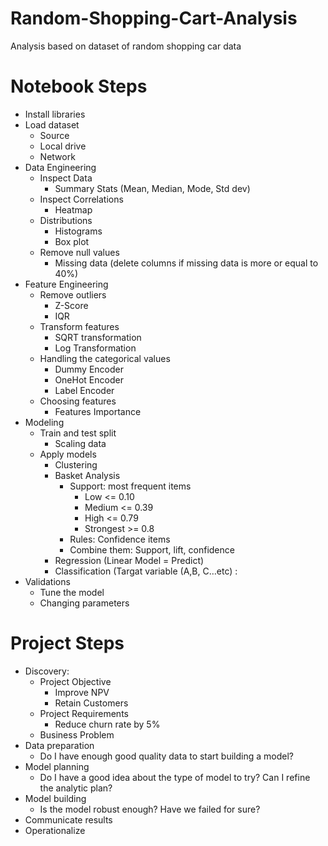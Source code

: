 # Random-Shopping-Cart-Analysis
Analysis based on dataset of random shopping car data

# Notebook Steps  
  * Install libraries  
  * Load dataset  
    * Source  
    * Local drive  
    * Network  
  * Data Engineering  
    * Inspect Data  
      * Summary Stats (Mean, Median, Mode, Std dev)  
    * Inspect Correlations  
      * Heatmap  
    * Distributions  
      * Histograms  
      * Box plot  
    * Remove null values  
      * Missing data (delete columns if missing data is more or equal to 40%)  
  * Feature Engineering  
    * Remove outliers  
      * Z-Score  
      * IQR  
    * Transform features  
      * SQRT transformation  
      * Log Transformation  
    * Handling the categorical values  
      * Dummy Encoder  
      * OneHot Encoder  
      * Label Encoder  
    * Choosing features  
      * Features Importance  
  * Modeling  
    * Train and test split  
      * Scaling data  
    * Apply models  
      * Clustering   
      * Basket Analysis  
        * Support: most frequent items  
          * Low \<= 0.10  
          * Medium \<= 0.39  
          * High \<= 0.79  
          * Strongest \>= 0.8  
        * Rules: Confidence items  
        * Combine them: Support, lift, confidence  
      * Regression (Linear Model \= Predict)  
      * Classification (Targat variable (A,B, C…etc) :   
  * Validations  
    * Tune the model  
    * Changing parameters

# Project Steps
* Discovery:   
  * Project Objective  
    * Improve NPV  
    * Retain Customers  
  * Project Requirements  
    * Reduce churn rate by 5%  
  * Business Problem  
* Data preparation  
  * Do I have enough good quality data to start building a model?  
* Model planning  
  * Do I have a good idea about the type of model to try? Can I refine the analytic plan?  
* Model building  
  * Is the model robust enough? Have we failed for sure?  
* Communicate results  
* Operationalize
